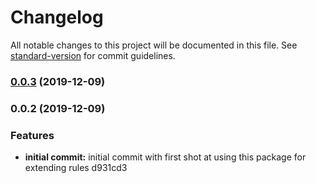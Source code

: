 # Changelog

All notable changes to this project will be documented in this file. See [standard-version](https://github.com/conventional-changelog/standard-version) for commit guidelines.

### [0.0.3](https://github.com/itmayziii/eslint-plugin-standard-typescript/compare/v0.0.2...v0.0.3) (2019-12-09)

### 0.0.2 (2019-12-09)


### Features

* **initial commit:** initial commit with first shot at using this package for extending rules d931cd3
